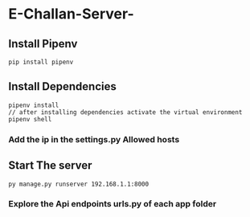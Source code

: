 # E-Challan-Server-

## Install Pipenv 
    pip install pipenv

## Install Dependencies
    pipenv install
    // after installing dependencies activate the virtual environment
    pipenv shell

### Add the ip in the settings.py Allowed hosts

## Start The server
    py manage.py runserver 192.168.1.1:8000
 
 ### Explore the Api endpoints urls.py of each app folder

